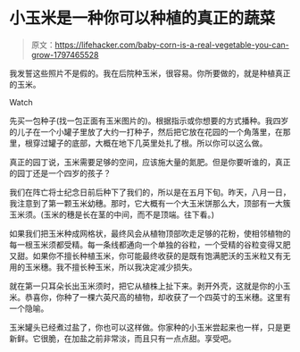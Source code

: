 # 小玉米是一种你可以种植的真正的蔬菜

> 原文：<https://lifehacker.com/baby-corn-is-a-real-vegetable-you-can-grow-1797465528>

我发誓这些照片不是假的。我在后院种玉米，很容易。你所要做的，就是种植真正的玉米。

Watch

先买一包种子(找一包正面有玉米图片的)。根据指示或你想要的方式播种。我四岁的儿子在一个小罐子里放了大约一打种子，然后把它放在花园的一个角落里，在那里，根穿过罐子的底部，大概在地下几英里处扎了根。所以你可以这么做。

真正的园丁说，玉米需要足够的空间，应该施大量的氮肥。但是你要听谁的，真正的园丁还是一个四岁的孩子？

我们在阵亡将士纪念日前后种下了我们的，所以是在五月下旬。昨天，八月一日，我注意到了第一颗玉米幼穗。那时，它大概有一个大玉米饼那么大，顶部有一大簇玉米须。(玉米的穗是长在茎的中间，而不是顶端。往下看。)

如果我们把玉米种成网格状，最终风会从植物顶部吹走足够的花粉，使相邻植物的每一根玉米须都受精。每一条线都通向一个单独的谷粒，一个受精的谷粒变得又肥又甜。如果你不擅长种植玉米，你可能最终收获的是既有饱满肥沃的玉米粒又有无用的玉米穗。我不擅长种玉米，所以我决定减少损失。

就在第一只耳朵长出玉米须时，把它从植株上扯下来。剥开外壳，这就是你的小玉米。恭喜你，你种了一棵六英尺高的植物，却收获了一个四英寸的玉米穗。这里有一个隐喻。

玉米罐头已经煮过盐了，你也可以这样做。你家种的小玉米尝起来也一样，只是更新鲜。它很脆，在加盐之前非常淡，而且只有一点点甜。享受吧。